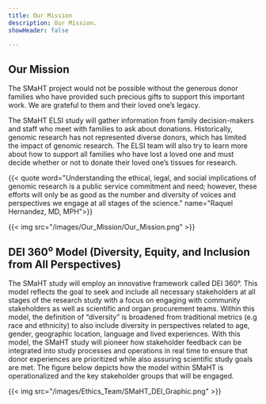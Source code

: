 ```yaml
---
title: Our Mission
description: Our Mission.
showHeader: false

---
```


## Our Mission

The SMaHT project would not be possible without the generous donor families who have provided such precious gifts to support this important work. We are grateful to them and their loved one’s legacy.

The SMaHT ELSI study will gather information from family decision-makers and staff who meet with families to ask about donations. Historically, genomic research has not represented diverse donors, which has limited the impact of genomic research. The ELSI team will also try to learn more about how to support all families who have lost a loved one and must decide whether or not to donate their loved one’s tissues for research.

{{< quote word="Understanding the ethical, legal, and social implications of genomic research is a public service commitment and need; however, these efforts will only be as good as the number and diversity of voices and perspectives we engage at all stages of the science." name="Raquel Hernandez, MD, MPH">}}

{{< img src="/images/Our_Mission/Our_Mission.png" >}}

## DEI 360⁰ Model (Diversity, Equity, and Inclusion from All Perspectives)

The SMaHT study will employ an innovative framework called DEI 360°. This model reflects the goal to seek and include all necessary stakeholders at all stages of the research study with a focus on engaging with community stakeholders as well as scientific and organ procurement teams. Within this model, the definition of “diversity” is broadened from traditional metrics (e.g race and ethnicity) to also include diversity in perspectives related to age, gender, geographic location, language and lived experiences. With this model, the SMaHT study will pioneer how stakeholder feedback can be integrated into study processes and operations in real time to ensure that donor experiences are prioritized while also assuring scientific study goals are met. The figure below depicts how the model within SMaHT is operationalized and the key stakeholder groups that will be engaged.

{{< img src="/images/Ethics_Team/SMaHT_DEI_Graphic.png" >}}
